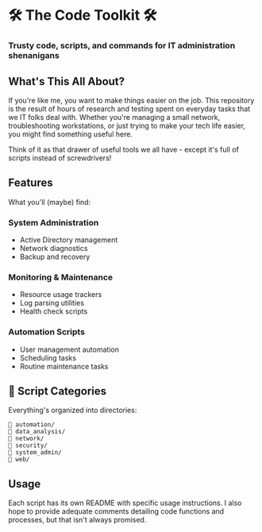 # 🛠️ The Code Toolkit 🛠️ 
### Trusty code, scripts, and commands for IT administration shenanigans


## What's This All About?

If you're like me, you want to make things easier on the job. This repository is the result of hours of research and testing spent on everyday tasks that we IT folks deal with. Whether you're managing a small network, troubleshooting workstations, or just trying to make your tech life easier, you might find something useful here.

Think of it as that drawer of useful tools we all have - except it's full of scripts instead of screwdrivers!

## Features

What you'll (maybe) find:

### System Administration
- Active Directory management 
- Network diagnostics
- Backup and recovery

### Monitoring & Maintenance
- Resource usage trackers
- Log parsing utilities
- Health check scripts

### Automation Scripts
- User management automation
- Scheduling tasks
- Routine maintenance tasks

## 📁 Script Categories

Everything's organized into directories:
```
📁 automation/
📁 data_analysis/
📁 network/
📁 security/
📁 system_admin/
📁 web/
```

## Usage

Each script has its own README with specific usage instructions. I also hope to provide adequate comments detailing code functions and processes, but that isn't always promised.
